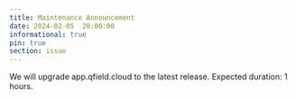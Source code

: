 ```yaml
---
title: Maintenance Announcement 
date: 2024-02-05  20:00:00
informational: true
pin: true
section: issue
---
```


We will upgrade app.qfield.cloud to the latest release.
Expected duration: 1 hours.
